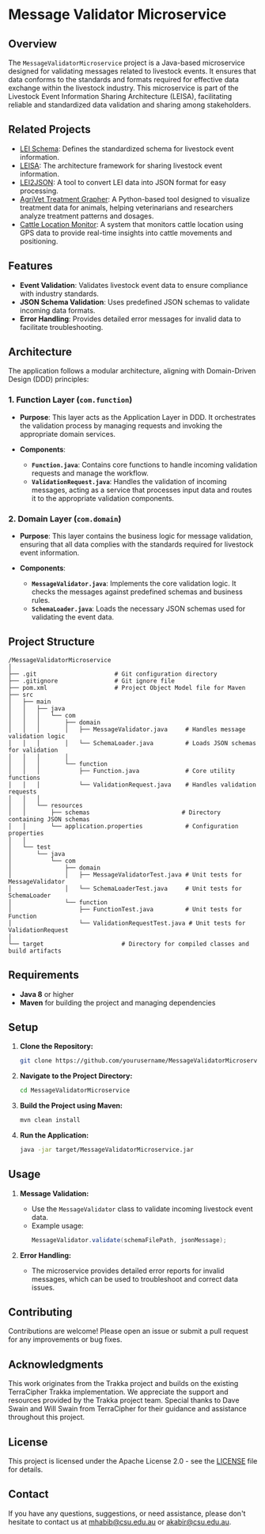 
# Message Validator Microservice

## Overview

The `MessageValidatorMicroservice` project is a Java-based microservice designed for validating messages related to livestock events. It ensures that data conforms to the standards and formats required for effective data exchange within the livestock industry. This microservice is part of the Livestock Event Information Sharing Architecture (LEISA), facilitating reliable and standardized data validation and sharing among stakeholders.

## Related Projects

- [LEI Schema](https://github.com/mahirgamal/LEI-schema): Defines the standardized schema for livestock event information.
- [LEISA](https://github.com/mahirgamal/LEISA): The architecture framework for sharing livestock event information.
- [LEI2JSON](https://github.com/mahirgamal/LEI2JSON): A tool to convert LEI data into JSON format for easy processing.
- [AgriVet Treatment Grapher](https://github.com/mahirgamal/AgriVet-Treatment-Grapher): A Python-based tool designed to visualize treatment data for animals, helping veterinarians and researchers analyze treatment patterns and dosages.
- [Cattle Location Monitor](https://github.com/mahirgamal/Cattle-Location-Monitor): A system that monitors cattle location using GPS data to provide real-time insights into cattle movements and positioning.

## Features

- **Event Validation**: Validates livestock event data to ensure compliance with industry standards.
- **JSON Schema Validation**: Uses predefined JSON schemas to validate incoming data formats.
- **Error Handling**: Provides detailed error messages for invalid data to facilitate troubleshooting.

## Architecture

The application follows a modular architecture, aligning with Domain-Driven Design (DDD) principles:

### 1. Function Layer (`com.function`)

- **Purpose**: This layer acts as the Application Layer in DDD. It orchestrates the validation process by managing requests and invoking the appropriate domain services.

- **Components**:
  - **`Function.java`**: Contains core functions to handle incoming validation requests and manage the workflow.
  - **`ValidationRequest.java`**: Handles the validation of incoming messages, acting as a service that processes input data and routes it to the appropriate validation components.

### 2. Domain Layer (`com.domain`)

- **Purpose**: This layer contains the business logic for message validation, ensuring that all data complies with the standards required for livestock event information.

- **Components**:
  - **`MessageValidator.java`**: Implements the core validation logic. It checks the messages against predefined schemas and business rules.
  - **`SchemaLoader.java`**: Loads the necessary JSON schemas used for validating the event data.

## Project Structure

```
/MessageValidatorMicroservice
│
├── .git                      # Git configuration directory
├── .gitignore                # Git ignore file
├── pom.xml                   # Project Object Model file for Maven
├── src
│   ├── main
│   │   ├── java
│   │   │   └── com
│   │   │       ├── domain
│   │   │       │   ├── MessageValidator.java     # Handles message validation logic
│   │   │       │   └── SchemaLoader.java         # Loads JSON schemas for validation
│   │   │       │
│   │   │       └── function
│   │   │           ├── Function.java             # Core utility functions
│   │   │           └── ValidationRequest.java    # Handles validation requests
│   │   │
│   │   └── resources
│   │       ├── schemas                          # Directory containing JSON schemas
│   │       └── application.properties            # Configuration properties
│   │
│   └── test
│       └── java
│           └── com
│               ├── domain
│               │   ├── MessageValidatorTest.java # Unit tests for MessageValidator
│               │   └── SchemaLoaderTest.java     # Unit tests for SchemaLoader
│               └── function
│                   ├── FunctionTest.java         # Unit tests for Function
│                   └── ValidationRequestTest.java # Unit tests for ValidationRequest
│
└── target                      # Directory for compiled classes and build artifacts
```

## Requirements

- **Java 8** or higher
- **Maven** for building the project and managing dependencies

## Setup

1. **Clone the Repository:**
   ```bash
   git clone https://github.com/yourusername/MessageValidatorMicroservice.git
   ```
2. **Navigate to the Project Directory:**
   ```bash
   cd MessageValidatorMicroservice
   ```
3. **Build the Project using Maven:**
   ```bash
   mvn clean install
   ```
4. **Run the Application:**
   ```bash
   java -jar target/MessageValidatorMicroservice.jar
   ```

## Usage

1. **Message Validation:**
   - Use the `MessageValidator` class to validate incoming livestock event data.
   - Example usage:
     ```java
     MessageValidator.validate(schemaFilePath, jsonMessage);
     ```

2. **Error Handling:**
   - The microservice provides detailed error reports for invalid messages, which can be used to troubleshoot and correct data issues.

## Contributing

Contributions are welcome! Please open an issue or submit a pull request for any improvements or bug fixes.

## Acknowledgments

This work originates from the Trakka project and builds on the existing TerraCipher Trakka implementation. We appreciate the support and resources provided by the Trakka project team. Special thanks to Dave Swain and Will Swain from TerraCipher for their guidance and assistance throughout this project.

## License

This project is licensed under the Apache License 2.0 - see the [LICENSE](https://github.com/mahirgamal/MessageValidatorMicroservice/blob/main/LICENSE) file for details.

## Contact

If you have any questions, suggestions, or need assistance, please don't hesitate to contact us at [mhabib@csu.edu.au](mailto:mhabib@csu.edu.au) or [akabir@csu.edu.au](mailto:akabir@csu.edu.au).
